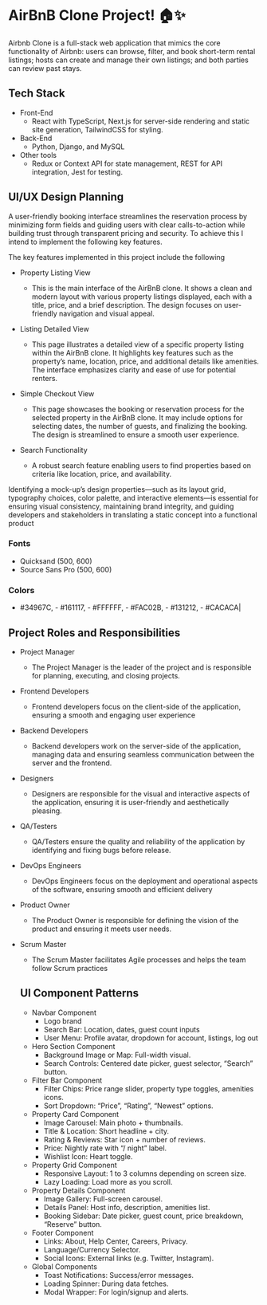 # AirBnB Clone Project! 🏠✨
Airbnb Clone is a full-stack web application that mimics the core functionality of Airbnb: users can browse, filter, and book short-term rental listings; hosts can create and manage their own listings; and both parties can review past stays.

## Tech Stack
- Front-End
   - React with TypeScript, Next.js for server-side rendering and static site generation, TailwindCSS for styling.
- Back-End
    - Python, Django, and MySQL
-  Other tools
   - Redux or Context API for state management, REST for API integration, Jest for testing.


## UI/UX Design Planning
A user-friendly booking interface streamlines the reservation process by minimizing form fields and guiding users with clear calls-to-action while building trust through transparent pricing and security. To achieve this I intend to implement the following key features.

The key features implemented in this project include the following
- Property Listing View
     - This is the main interface of the AirBnB clone. It shows a clean and modern layout with various property listings displayed, each with a title, price, and a brief description. The design focuses on user-friendly navigation and visual appeal.

- Listing Detailed View
    - This page illustrates a detailed view of a specific property listing within the AirBnB clone. It highlights key features such as the property’s name, location, price, and additional details like amenities. The interface emphasizes clarity and ease of use for potential renters.

- Simple Checkout View
    - This page showcases the booking or reservation process for the selected property in the AirBnB clone. It may include options for selecting dates, the number of guests, and finalizing the booking. The design is streamlined to ensure a smooth user experience.

- Search Functionality
    - A robust search feature enabling users to find properties based on criteria like location, price, and availability.

Identifying a mock-up’s design properties—such as its layout grid, typography choices, color palette, and interactive elements—is essential for ensuring visual consistency, maintaining brand integrity, and guiding developers and stakeholders in translating a static concept into a functional product

### Fonts
  - Quicksand (500, 600)
  - Source Sans Pro (500, 600)

### Colors
- #34967C, - #161117, - #FFFFFF, - #FAC02B, - #131212, - #CACACA|

 
## Project Roles and Responsibilities
- Project Manager
  - The Project Manager is the leader of the project and is responsible for planning, executing, and closing projects.
- Frontend Developers
  - Frontend developers focus on the client-side of the application, ensuring a smooth and engaging user experience
- Backend Developers
  - Backend developers work on the server-side of the application, managing data and ensuring seamless communication between the server and the frontend.
- Designers
  - Designers are responsible for the visual and interactive aspects of the application, ensuring it is user-friendly and aesthetically pleasing.

- QA/Testers
  - QA/Testers ensure the quality and reliability of the application by identifying and fixing bugs before release.

- DevOps Engineers 
  - DevOps Engineers focus on the deployment and operational aspects of the software, ensuring smooth and efficient delivery
- Product Owner
  - The Product Owner is responsible for defining the vision of the product and ensuring it meets user needs.

- Scrum Master
  - The Scrum Master facilitates Agile processes and helps the team follow Scrum practices

  ## UI Component Patterns
  - Navbar Component
    - Logo brand
    - Search Bar: Location, dates, guest count inputs
    - User Menu: Profile avatar, dropdown for account, listings, log out
  - Hero Section Component
    - Background Image or Map: Full-width visual.
    - Search Controls: Centered date picker, guest selector, “Search” button.
  - Filter Bar Component
    - Filter Chips: Price range slider, property type toggles, amenities icons.
    - Sort Dropdown: “Price”, “Rating”, “Newest” options.
  - Property Card Component
    - Image Carousel: Main photo + thumbnails.
    - Title & Location: Short headline + city.
    - Rating & Reviews: Star icon + number of reviews.
    - Price: Nightly rate with “/ night” label.
    - Wishlist Icon: Heart toggle.
  - Property Grid Component
    - Responsive Layout: 1 to 3 columns depending on screen size.
    - Lazy Loading: Load more as you scroll.
  - Property Details Component
    - Image Gallery: Full-screen carousel.
    - Details Panel: Host info, description, amenities list.
    - Booking Sidebar: Date picker, guest count, price breakdown, “Reserve” button.
  - Footer Component
    - Links: About, Help Center, Careers, Privacy.
    - Language/Currency Selector.
    - Social Icons: External links (e.g. Twitter, Instagram).
  - Global Components
     - Toast Notifications: Success/error messages.
     - Loading Spinner: During data fetches.
     - Modal Wrapper: For login/signup and alerts.